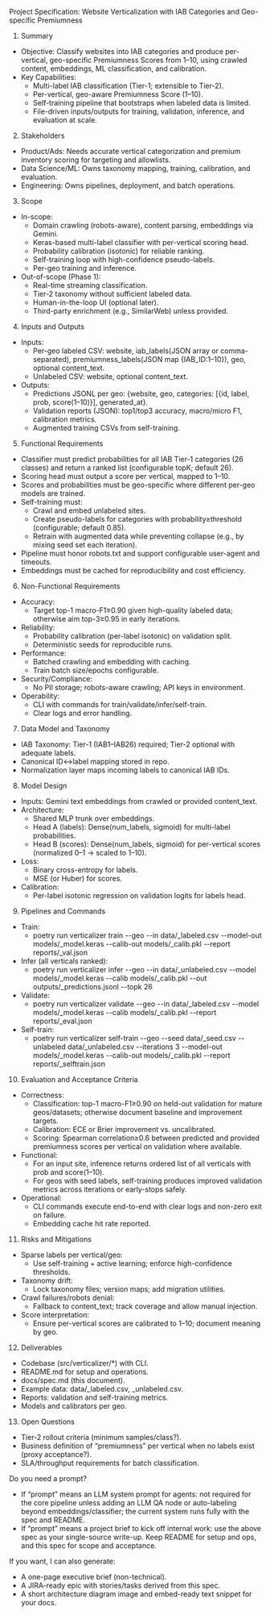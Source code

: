 Project Specification: Website Verticalization with IAB Categories and Geo-specific Premiumness

1. Summary
- Objective: Classify websites into IAB categories and produce per-vertical, geo-specific Premiumness Scores from 1–10, using crawled content, embeddings, ML classification, and calibration.
- Key Capabilities:
  - Multi-label IAB classification (Tier-1; extensible to Tier-2).
  - Per-vertical, geo-aware Premiumness Score (1–10).
  - Self-training pipeline that bootstraps when labeled data is limited.
  - File-driven inputs/outputs for training, validation, inference, and evaluation at scale.

2. Stakeholders
- Product/Ads: Needs accurate vertical categorization and premium inventory scoring for targeting and allowlists.
- Data Science/ML: Owns taxonomy mapping, training, calibration, and evaluation.
- Engineering: Owns pipelines, deployment, and batch operations.

3. Scope
- In-scope:
  - Domain crawling (robots-aware), content parsing, embeddings via Gemini.
  - Keras-based multi-label classifier with per-vertical scoring head.
  - Probability calibration (isotonic) for reliable ranking.
  - Self-training loop with high-confidence pseudo-labels.
  - Per-geo training and inference.
- Out-of-scope (Phase 1):
  - Real-time streaming classification.
  - Tier-2 taxonomy without sufficient labeled data.
  - Human-in-the-loop UI (optional later).
  - Third-party enrichment (e.g., SimilarWeb) unless provided.

4. Inputs and Outputs
- Inputs:
  - Per-geo labeled CSV: website, iab_labels(JSON array or comma-separated), premiumness_labels(JSON map {IAB_ID:1–10}), geo, optional content_text.
  - Unlabeled CSV: website, optional content_text.
- Outputs:
  - Predictions JSONL per geo: {website, geo, categories: [{id, label, prob, score(1–10)}], generated_at}.
  - Validation reports (JSON): top1/top3 accuracy, macro/micro F1, calibration metrics.
  - Augmented training CSVs from self-training.

5. Functional Requirements
- Classifier must predict probabilities for all IAB Tier-1 categories (26 classes) and return a ranked list (configurable topK; default 26).
- Scoring head must output a score per vertical, mapped to 1–10.
- Scores and probabilities must be geo-specific where different per-geo models are trained.
- Self-training must:
  - Crawl and embed unlabeled sites.
  - Create pseudo-labels for categories with probability≥threshold (configurable; default 0.85).
  - Retrain with augmented data while preventing collapse (e.g., by mixing seed set each iteration).
- Pipeline must honor robots.txt and support configurable user-agent and timeouts.
- Embeddings must be cached for reproducibility and cost efficiency.

6. Non-Functional Requirements
- Accuracy:
  - Target top-1 macro-F1≥0.90 given high-quality labeled data; otherwise aim top-3≥0.95 in early iterations.
- Reliability:
  - Probability calibration (per-label isotonic) on validation split.
  - Deterministic seeds for reproducible runs.
- Performance:
  - Batched crawling and embedding with caching.
  - Train batch size/epochs configurable.
- Security/Compliance:
  - No PII storage; robots-aware crawling; API keys in environment.
- Operability:
  - CLI with commands for train/validate/infer/self-train.
  - Clear logs and error handling.

7. Data Model and Taxonomy
- IAB Taxonomy: Tier-1 (IAB1–IAB26) required; Tier-2 optional with adequate labels.
- Canonical ID↔label mapping stored in repo.
- Normalization layer maps incoming labels to canonical IAB IDs.

8. Model Design
- Inputs: Gemini text embeddings from crawled or provided content_text.
- Architecture:
  - Shared MLP trunk over embeddings.
  - Head A (labels): Dense(num_labels, sigmoid) for multi-label probabilities.
  - Head B (scores): Dense(num_labels, sigmoid) for per-vertical scores (normalized 0–1 → scaled to 1–10).
- Loss:
  - Binary cross-entropy for labels.
  - MSE (or Huber) for scores.
- Calibration:
  - Per-label isotonic regression on validation logits for labels head.

9. Pipelines and Commands
- Train:
  - poetry run verticalizer train --geo  --in data/_labeled.csv --model-out models/_model.keras --calib-out models/_calib.pkl --report reports/_val.json
- Infer (all verticals ranked):
  - poetry run verticalizer infer --geo  --in data/_unlabeled.csv --model models/_model.keras --calib models/_calib.pkl --out outputs/_predictions.jsonl --topk 26
- Validate:
  - poetry run verticalizer validate --geo  --in data/_labeled.csv --model models/_model.keras --calib models/_calib.pkl --report reports/_eval.json
- Self-train:
  - poetry run verticalizer self-train --geo  --seed data/_seed.csv --unlabeled data/_unlabeled.csv --iterations 3 --model-out models/_model.keras --calib-out models/_calib.pkl --report reports/_selftrain.json

10. Evaluation and Acceptance Criteria
- Correctness:
  - Classification: top-1 macro-F1≥0.90 on held-out validation for mature geos/datasets; otherwise document baseline and improvement targets.
  - Calibration: ECE or Brier improvement vs. uncalibrated.
  - Scoring: Spearman correlation≥0.6 between predicted and provided premiumness scores per vertical on validation where available.
- Functional:
  - For an input site, inference returns ordered list of all verticals with prob and score(1–10).
  - For geos with seed labels, self-training produces improved validation metrics across iterations or early-stops safely.
- Operational:
  - CLI commands execute end-to-end with clear logs and non-zero exit on failure.
  - Embedding cache hit rate reported.

11. Risks and Mitigations
- Sparse labels per vertical/geo:
  - Use self-training + active learning; enforce high-confidence thresholds.
- Taxonomy drift:
  - Lock taxonomy files; version maps; add migration utilities.
- Crawl failures/robots denial:
  - Fallback to content_text; track coverage and allow manual injection.
- Score interpretation:
  - Ensure per-vertical scores are calibrated to 1–10; document meaning by geo.

12. Deliverables
- Codebase (src/verticalizer/*) with CLI.
- README.md for setup and operations.
- docs/spec.md (this document).
- Example data: data/_labeled.csv, _unlabeled.csv.
- Reports: validation and self-training metrics.
- Models and calibrators per geo.

13. Open Questions
- Tier-2 rollout criteria (minimum samples/class?).
- Business definition of “premiumness” per vertical when no labels exist (proxy acceptance?).
- SLA/throughput requirements for batch classification.

Do you need a prompt?
- If “prompt” means an LLM system prompt for agents: not required for the core pipeline unless adding an LLM QA node or auto-labeling beyond embeddings/classifier; the current system runs fully with the spec and README.
- If “prompt” means a project brief to kick off internal work: use the above spec as your single-source write-up. Keep README for setup and ops, and this spec for scope and acceptance.

If you want, I can also generate:
- A one-page executive brief (non-technical).
- A JIRA-ready epic with stories/tasks derived from this spec.
- A short architecture diagram image and embed-ready text snippet for your docs.